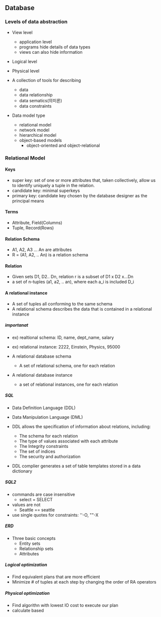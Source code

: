 ## Database

### Levels of data abstraction

* View level
	* application level
	* programs hide details of data types
	* views can also hide information
* Logical level
* Physical level

	
* A collection of tools for describing
	* data
	* data relationship
	* data sematics(의미론)
	* data constraints

	
* Data model type
	* relational model
	* network model
	* hierarchical model
	* object-based models
		* object-oriented and object-relational


### Relational Model

#### Keys
* super key: set of one or more attributes that, taken collectively, allow us to identify uniquely a tuple in the relation.
* candidate key: minimal superkeys 
* primary key: candidate key chosen by the database designer as the principal means

#### Terms
* Attribute, Field(Columns)
* Tuple, Record(Rows)

#### Relation Schema
* A1, A2, A3 ... An are attributes
* R = (A1, A2, .. An) is a relation schema

#### Relation
* Given sets D1, D2.. Dn, relation r is a subset of D1 x D2 x...Dn
* a set of n-tuples (a1, a2, .. an), where each a_i is included D_i

#### A relational instance
* A set of tuples all conforming to the same schema
* A relational schema describes the data that is contained in a relational instance

##### importanat

* ex) realtional schema: ID, name, dept_name, salary
* ex) relational instance: 2222, Einstein, Physics, 95000

* A relational database schema
	* A set of relational schema, one for each relation

* A relational database instance
	* a set of relational instances, one for each relation

##### SQL
* Data Definition Language (DDL)
* Data Manipulation Language (DML)

* DDL allows the specification of information about relations, including:
	* The schema for each relation
	* The type of values associated with each attribute
	* The Integrity constraints
	* The set of indices
	* The security and authorization

* DDL complier generates a set of table templates stored in a data dictionary

##### SQL2
* commands are case insensitive
	* select = SELECT
* values are not
	* Seattle =\= seattle
* use single quotes for constraints: ''-O, ""-X


##### ERD
* Three basic concepts
	* Entity sets
	* Relationship sets
	* Attributes

##### Logical optimization
* Find equivalent plans that are more efficient
* Minimize # of tuples at each step by changing the order of RA operators

##### Physical optimization
* Find algorithn with lowest IO cost to execute our plan
* calculate based